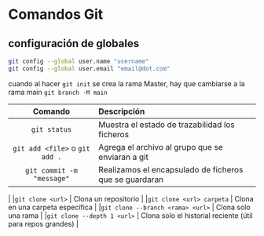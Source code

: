 # Comandos Git

## configuración de globales

```bash
git config --global user.name "username"
git config --global user.email "email@dot.com"
```

cuando al hacer `git init` se crea la rama Master, hay que cambiarse a la rama main
`git branch -M main`

|            Comando             | Descripción                                            |
| :----------------------------: | :----------------------------------------------------- |
|          `git status`          | Muestra el estado de trazabilidad los ficheros         |
| `git add <file>` o `git add .` | Agrega el archivo al grupo que se enviaran a git       |
|   `git commit -m "message"`    | Realizamos el encapsulado de ficheros que se guardaran |

|
|`git clone <url>` | Clona un repositorio |
|`git clone <url> carpeta` | Clona en una carpeta específica |
|`git clone --branch <rama> <url>` | Clona solo una rama |
|`git clone --depth 1 <url>` | Clona solo el historial reciente (útil para repos grandes) |
